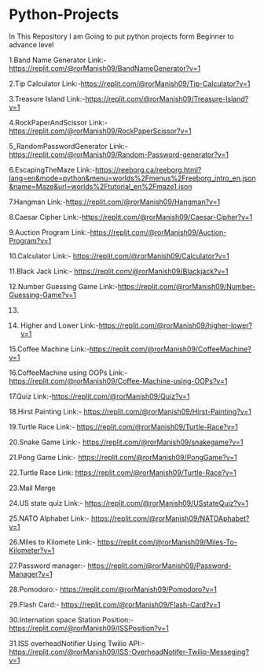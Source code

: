 # Python-Projects
In This Repository I am Going to put python projects form  Beginner to advance level

1.Band Name Generator Link:-https://replit.com/@rorManish09/BandNameGenerator?v=1

2.Tip Calculator Link:-https://replit.com/@rorManish09/Tip-Calculator?v=1

3.Treasure Island Link:-https://replit.com/@rorManish09/Treasure-Island?v=1

4.RockPaperAndScissor Link:-https://replit.com/@rorManish09/RockPaperScissor?v=1

5_RandomPasswordGenerator Link:-https://replit.com/@rorManish09/Random-Password-generator?v=1

6.EscapingTheMaze Link:-https://reeborg.ca/reeborg.html?lang=en&mode=python&menu=worlds%2Fmenus%2Freeborg_intro_en.json&name=Maze&url=worlds%2Ftutorial_en%2Fmaze1.json

7.Hangman Link:-https://replit.com/@rorManish09/Hangman?v=1

8.Caesar Cipher Link:-https://replit.com/@rorManish09/Caesar-Cipher?v=1

9.Auction Program Link:-https://replit.com/@rorManish09/Auction-Program?v=1

10.Calculator Link:- https://replit.com/@rorManish09/Calculator?v=1

11.Black Jack Link:- https://replit.com/@rorManish09/Blackjack?v=1

12.Number Guessing Game Link:-https://replit.com/@rorManish09/Number-Guessing-Game?v=1

13.

14. Higher and Lower Link:-https://replit.com/@rorManish09/higher-lower?v=1

15.Coffee Machine  Link:-https://replit.com/@rorManish09/CoffeeMachine?v=1

16.CoffeeMachine using OOPs Link:- https://replit.com/@rorManish09/Coffee-Machine-using-OOPs?v=1

17.Quiz Link:-https://replit.com/@rorManish09/Quiz?v=1 

18.Hirst Painting Link:- https://replit.com/@rorManish09/Hirst-Painting?v=1

19.Turtle Race Link:- https://replit.com/@rorManish09/Turtle-Race?v=1

20.Snake Game Link:-  https://replit.com/@rorManish09/snakegame?v=1

21.Pong Game Link:- https://replit.com/@rorManish09/PongGame?v=1

22.Turtle Race Link: https://replit.com/@rorManish09/Turtle-Race?v=1

23.Mail Merge

24.US state quiz Link:- https://replit.com/@rorManish09/USstateQuiz?v=1

25.NATO Alphabet Link:- https://replit.com/@rorManish09/NATOAphabet?v=1

26.Miles to Kilomete Link:- https://replit.com/@rorManish09/Miles-To-Kilometer?v=1  

27.Password manager:- https://replit.com/@rorManish09/Password-Manager?v=1

28.Pomodoro:- https://replit.com/@rorManish09/Pomodoro?v=1

29.Flash Card:- https://replit.com/@rorManish09/Flash-Card?v=1

30.Internation space Station Position:- https://replit.com/@rorManish09/ISSPosition?v=1

31.ISS overheadNotifier Using Twilio API:- https://replit.com/@rorManish09/ISS-OverheadNotifer-Twilio-Messeging?v=1
